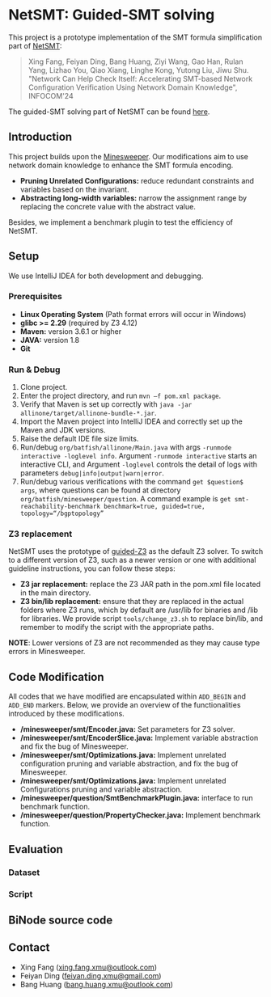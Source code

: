 # NetSMT: Guided-SMT solving
This project is a prototype implementation of the SMT formula simplification part of [NetSMT]():
> Xing Fang, Feiyan Ding, Bang Huang, Ziyi Wang, Gao Han, Rulan Yang, Lizhao You, Qiao Xiang,
Linghe Kong, Yutong Liu, Jiwu Shu. "Network Can Help Check Itself: Accelerating SMT-based Network
Configuration Verification Using Network Domain Knowledge", INFOCOM'24

The guided-SMT solving part of NetSMT can be found [here](https://github.com/FangStars/z3_network_guided).


## Introduction
This project builds upon the [Minesweeper](https://github.com/batfish/batfish/releases/tag/2021-03-16-minesweeper).
Our modifications aim to use network domain knowledge to enhance the SMT formula encoding.
- **Pruning Unrelated Configurations:** reduce redundant constraints and variables based on the invariant.
- **Abstracting long-width variables:** narrow the  assignment range by replacing the concrete value with the abstract value.

Besides, we implement a benchmark plugin to test the efficiency of NetSMT.

## Setup
We use IntelliJ IDEA for both development and debugging.

### Prerequisites
- **Linux Operating System** (Path format errors will occur in Windows)
- **glibc >= 2.29** (required by Z3 4.12)
- **Maven:** version 3.6.1 or higher
- **JAVA:** version 1.8
- **Git**

### Run & Debug
1. Clone project.
2. Enter the project directory, and run `mvn –f pom.xml package`.
3. Verify that Maven is set up correctly with `java -jar allinone/target/allinone-bundle-*.jar`.
4. Import the Maven project into IntelliJ IDEA and correctly set up the Maven and JDK versions.
5. Raise the default IDE file size limits.
6. Run/debug `org/batfish/allinone/Main.java` with args `-runmode interactive -loglevel info`.
   Argument `-runmode interactive` starts an interactive CLI, and Argument `-loglevel`
   controls the detail of logs with parameters `debug|info|output|warn|error`.
7. Run/debug various verifications with the command `get $question$ args`, where questions
   can be found at directory `org/batfish/minesweeper/question`. A command example is
   `get smt-reachability-benchmark benchmark=true, guided=true, topology=“/bgptopology”`

### Z3 replacement
NetSMT uses the prototype of [guided-Z3]() as the default Z3 solver. To switch to a different version of Z3, such as
a newer version or one with additional guideline instructions, you can follow these steps:
- **Z3 jar replacement:** replace the Z3 JAR path in the pom.xml file located in the main directory.
- **Z3 bin/lib replacement:** ensure that they are replaced in the actual folders where Z3 runs,
  which by default are /usr/lib for binaries and /lib for libraries. We provide script
  `tools/change_z3.sh` to replace bin/lib, and remember to modify the script with the appropriate paths.

**NOTE**: Lower versions of Z3 are not recommended as they may cause type errors in Minesweeper.

## Code Modification
All codes that we have modified are encapsulated within `ADD_BEGIN` and `ADD_END` markers.
Below, we provide an overview of the functionalities introduced by these modifications.
- **/minesweeper/smt/Encoder.java:** Set parameters for Z3 solver.
- **/minesweeper/smt/EncoderSlice.java:** Implement variable abstraction and fix the bug of Minesweeper.
- **/minesweeper/smt/Optimizations.java:** Implement unrelated configuration pruning and variable abstraction,
  and fix the bug of Minesweeper.
- **/minesweeper/smt/Optimizations.java:** Implement unrelated Configurations pruning and variable abstraction.
- **/minesweeper/question/SmtBenchmarkPlugin.java:** interface to run benchmark function.
- **/minesweeper/question/PropertyChecker.java:** Implement benchmark function.

## Evaluation
### Dataset
### Script

## BiNode source code

## Contact
- Xing Fang (xing.fang.xmu@outlook.com)
- Feiyan Ding (feiyan.ding.xmu@gmail.com)
- Bang Huang (bang.huang.xmu@outlook.com)
